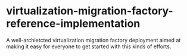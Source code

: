 # virtualization-migration-factory-reference-implementation
A well-archietcted virtualization migration factory deployment aimed at making it easy for everyone to get started with this kinds of efforts.
